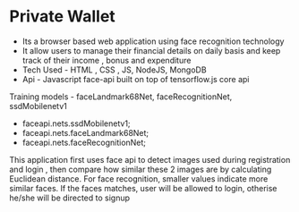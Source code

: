 # Private Wallet

* Its a browser based web application using face recognition technology 
* It allow users to manage their financial details on daily basis and keep track of their income , bonus and expenditure 
* Tech Used - HTML , CSS , JS, NodeJS, MongoDB
* Api - Javascript face-api built on top of tensorflow.js core api 

Training models -  faceLandmark68Net, faceRecognitionNet, ssdMobilenetv1
* faceapi.nets.ssdMobilenetv1;
* faceapi.nets.faceLandmark68Net;
* faceapi.nets.faceRecognitionNet;

This application first uses face api to detect images used during registration and login , then compare how similar these 2 images are by calculating Euclidean distance. 
For face recognition, smaller values indicate more similar faces.
If the faces matches, user will be allowed to login, otherise he/she will be directed to signup 
